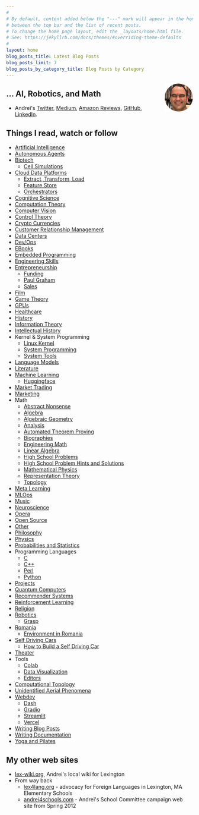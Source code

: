 ```yaml
---
#
# By default, content added below the "---" mark will appear in the home page
# between the top bar and the list of recent posts.
# To change the home page layout, edit the _layouts/home.html file.
# See: https://jekyllrb.com/docs/themes/#overriding-theme-defaults
#
layout: home
blog_posts_title: Latest Blog Posts
blog_posts_limit: 7
blog_posts_by_category_title: Blog Posts by Category
---
```


<img src="src/images/andrei_circle.png" align="right" width="15%" height="15%" />

## … AI, Robotics, and Math

* Andrei's [Twitter](https://twitter.com/bitdribble), [Medium](/medium), [Amazon Reviews](https://www.amazon.com/gp/profile/amzn1.account.AH2JFOWQ673YGWLX22JI2BKYOUXA/ref=cm_cr_dp_d_gw_tr?ie=UTF8), [GitHub](https://github.com/bitdribble), [LinkedIn](https://www.linkedin.com/in/andrei-radulescu-banu).

## Things I read, watch or follow

* [Artificial Intelligence](/artificial_intelligence)
* [Autonomous Agents](/autonomous_agents)
* [Biotech](/biotech)
  * [Cell Simulations](/biotech/cell_simulations)
* [Cloud Data Platforms](/cloud_data_platform)
  * [Extract, Transform, Load](/cloud_data_platform/extract_transform_load)
  * [Feature Store](/cloud_data_platform/feature_store)
  * [Orchestrators](/cloud_data_platform/orchestrators)
* [Cognitive Science](/cognitive_science)
* [Computation Theory](/computation_theory)
* [Computer Vision](/computer_vision)
* [Control Theory](/control_theory)
* [Crypto Currencies](/crypto_currencies)
* [Customer Relationship Management](/customer_relationship_management)
* [Data Centers](/data_centers)
* [Dev/Ops](/devops)
* [EBooks](/ebooks)
* [Embedded Programming](/embedded_programming)
* [Engineering Skills](/engineering_skills)
* [Entrepreneurship](/entrepreneurship)
  * [Funding](/entrepreneurship/funding)
  * [Paul Graham](/entrepreneurship/paul_graham)
  * [Sales](/entrepreneurship/sales)
* [Film](/film)
* [Game Theory](/game_theory)
* [GPUs](/gpus)
* [Healthcare](/healthcare)
* [History](/history)
* [Information Theory](/information_theory)
* [Intellectual History](/intellectual_history)
* Kernel & System Programming
  * [Linux Kernel](/linux_kernel)
  * [System Programming](/system_programming)
  * [System Tools](/system_tools)
* [Language Models](/language_models)
* [Literature](/literature)
* [Machine Learning](/machine_learning)
  * [Huggingface](/machine_learning/huggingface)
* [Market Trading](/market_trading)
* [Marketing](/marketing)
* Math
  * [Abstract Nonsense](/math/abstract_nonsense)
  * [Algebra](/math/algebra)
  * [Algebraic Geometry](/math/algebraic_geometry)
  * [Analysis](/math/analysis)
  * [Automated Theorem Proving](/math/automated_theorem_proving)
  * [Biographies](/math/biographies)
  * [Engineering Math](/math/engineering_math)
  * [Linear Algebra](/math/linear_algebra)
  * [High School Problems](/math/high_school)
  * [High School Problem Hints and Solutions](/math/high_school_solutions)
  * [Mathematical Physics](/math/mathematical_physics)
  * [Representation Theory](/math/representation_theory)
  * [Topology](/math/topology)
* [Meta Learning](/meta_learning)
* [MLOps](/mlops)
* [Music](/music)
* [Neuroscience](/neuroscience)
* [Opera](/opera)
* [Open Source](/open_source)
* [Other](/other)
* [Philosophy](/philosophy)
* [Physics](/physics)
* [Probabilities and Statistics](/probabilities_and_statistics)
* Programming Languages
  * [C](/programming_languages/c)
  * [C++](/programming_languages/c++)
  * [Perl](/programming_languages/perl)
  * [Python](/programming_languages/python)
* [Projects](/projects)
* [Quantum Computers](/quantum_computers)
* [Recommender Systems](/recommender_systems)
* [Reinforcement Learning](/reinforcement_learning)
* [Religion](/religion)
* [Robotics](/robotics)
  * [Grasp](/robotics/grasping)
* [Romania](/romania)
  * [Environment in Romania](/romania/environment)
* [Self Driving Cars](/self_driving_cars)
  * [How to Build a Self Driving Car](/self_driving_cars/how_to_build_a_self_driving_car)
* [Theater](/theater)
* Tools
  * [Colab](/colab)
  * [Data Visualization](/data_visualization)
  * [Editors](/editors)
* [Computational Topology](/computational_topology)
* [Unidentified Aerial Phenomena](/unidentified_aerial_phenomena)
* [Webdev](/webdev)
  * [Dash](/webdev/dash)
  * [Gradio](/webdev/gradio)
  * [Streamlit](/webdev/streamlit)
  * [Vercel](/webdev/vercel)
* [Writing Blog Posts](/writing_blog_posts)
* [Writing Documentation](/writing_documentation)
* [Yoga and Pilates](/yoga_and_pilates)

## My other web sites
* [lex-wiki.org](http://lex-wiki.org), Andrei's local wiki for Lexington
* From way back
  * [lex4lang.org](https://web.archive.org/web/20150103052312/https://sites.google.com/site/lexington4languages/) - advocacy for Foreign Languages in Lexington, MA Elementary Schools
  * [andrei4schools.com](https://web.archive.org/web/20130817181328/http://andrei4schools.com/) - Andrei's School Committee campaign web site from Spring 2012
